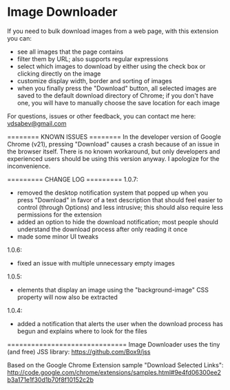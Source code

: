 Image Downloader
================
If you need to bulk download images from a web page, with this extension you can:
- see all images that the page contains
- filter them by URL; also supports regular expressions
- select which images to download by either using the check box or clicking directly on the image
- customize display width, border and sorting of images
- when you finally press the "Download" button, all selected images are saved to the default download directory of Chrome; if you don't have one, you will have to manually choose the save location for each image

For questions, issues or other feedback, you can contact me here: vdsabev@gmail.com

======== KNOWN ISSUES ========
In the developer version of Google Chrome (v21), pressing "Download" causes a crash because of an issue in the browser itself. There is no known workaround, but only developers and experienced users should be using this version anyway. I apologize for the inconvenience.

========= CHANGE LOG =========
1.0.7:
- removed the desktop notification system that popped up when you press "Download" in favor of a text description that should feel easier to control (through Options) and less intrusive; this should also require less permissions for the extension
- added an option to hide the download notification; most people should understand the download process after only reading it once
- made some minor UI tweaks

1.0.6:
- fixed an issue with multiple unnecessary empty images

1.0.5:
- elements that display an image using the "background-image" CSS property will now also be extracted

1.0.4:
- added a notification that alerts the user when the download process has begun and explains where to look for the files

==============================
Image Downloader uses the tiny (and free) JSS library: https://github.com/Box9/jss

Based on the Google Chrome Extension sample "Download Selected Links":
http://code.google.com/chrome/extensions/samples.html#9e4fd06300ee2b3a171e1f30d1b70f8f10152c2b